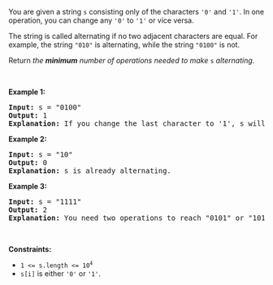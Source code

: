 You are given a string `` s `` consisting only of the characters `` '0' `` and `` '1' ``. In one operation, you can change any `` '0' `` to `` '1' `` or vice versa.

The string is called alternating if no two adjacent characters are equal. For example, the string `` "010" `` is alternating, while the string `` "0100" `` is not.

Return _the __minimum__ number of operations needed to make_ `` s `` _alternating_.

&nbsp;

__Example 1:__

<pre>
<strong>Input:</strong> s = "0100"
<strong>Output:</strong> 1
<strong>Explanation:</strong> If you change the last character to '1', s will be "0101", which is alternating.
</pre>

__Example 2:__

<pre>
<strong>Input:</strong> s = "10"
<strong>Output:</strong> 0
<strong>Explanation:</strong> s is already alternating.
</pre>

__Example 3:__

<pre>
<strong>Input:</strong> s = "1111"
<strong>Output:</strong> 2
<strong>Explanation:</strong> You need two operations to reach "0101" or "1010".
</pre>

&nbsp;

__Constraints:__

*   <code>1 &lt;= s.length &lt;= 10<sup>4</sup></code>
*   `` s[i] `` is either `` '0' `` or `` '1' ``.